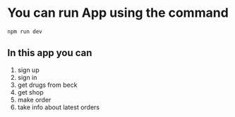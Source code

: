 # You can run App using the command

`npm run dev`

## In this app you can

1. sign up
2. sign in
3. get drugs from beck
4. get shop
5. make order
6. take info about latest orders
